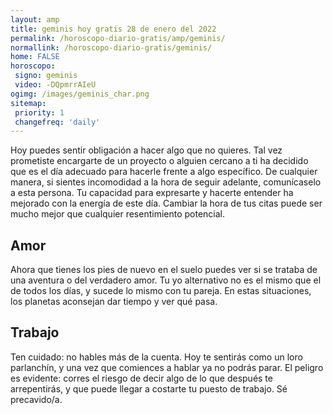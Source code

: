 ```yaml
---
layout: amp
title: geminis hoy gratis 28 de enero del 2022 
permalink: /horoscopo-diario-gratis/amp/geminis/
normallink: /horoscopo-diario-gratis/geminis/
home: FALSE
horoscopo:
 signo: geminis
 video: -DQpmrrAIeU
ogimg: /images/geminis_char.png
sitemap:
 priority: 1
 changefreq: 'daily'
---
```



Hoy puedes sentir obligación a hacer algo que no quieres. Tal vez prometiste encargarte de un proyecto o alguien cercano a ti ha decidido que es el día adecuado para hacerle frente a algo específico. De cualquier manera, si sientes incomodidad a la hora de seguir adelante, comunícaselo a esta persona. Tu capacidad para expresarte y hacerte entender ha mejorado con la energía de este día. Cambiar la hora de tus citas puede ser mucho mejor que cualquier resentimiento potencial.

## Amor

Ahora que tienes los pies de nuevo en el suelo puedes ver si se trataba de una aventura o del verdadero amor. Tu yo alternativo no es el mismo que el de todos los días, y sucede lo mismo con tu pareja. En estas situaciones, los planetas aconsejan dar tiempo y ver qué pasa.

## Trabajo

Ten cuidado: no hables más de la cuenta. Hoy te sentirás como un loro parlanchín, y una vez que comiences a hablar ya no podrás parar. El peligro es evidente: corres el riesgo de decir algo de lo que después te arrepentirás, y que puede llegar a costarte tu puesto de trabajo. Sé precavido/a.